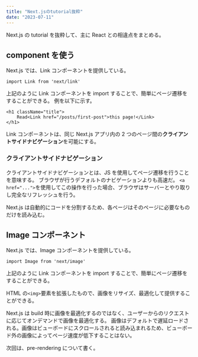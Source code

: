 ```yaml
---
title: "Next.jsのtutorial抜粋"
date: "2023-07-11"
---
```


Next.js の tutorial を抜粋して、主に React との相違点をまとめる。

## <Link>component を使う

Next.js では、Link コンポーネントを提供している。

```
import Link from 'next/link'
```

上記のように Link コンポーネントを import することで、簡単にページ遷移をすることができる。
例を以下に示す。

```
<h1 className="title">
    Read<Link href="/posts/first-post">this page!</Link>
</h1>
```

Link コンポーネントは、同じ Next.js アプリ内の 2 つのページ間の**クライアントサイドナビゲーション**を可能にする。

### クライアントサイドナビゲーション

クライアントサイドナビゲーションとは、JS を使用してページ遷移を行うことを意味する。
ブラウザが行うデフォルトのナビゲーションよりも高速だ。
`<a href="...">`を使用してこの操作を行った場合、ブラウザはサーバーとやり取りし完全なリフレッシュを行う。

Next.js は自動的にコードを分割するため、各ページはそのページに必要なものだけを読み込む。

## Image コンポーネント

Next.js では、Image コンポーネントを提供している。

```
import Image from 'next/image'
```

上記のように Link コンポーネントを import することで、簡単にページ遷移をすることができる。

HTML の`<img>`要素を拡張したもので、画像をリサイズ、最適化して提供することができる。

Next.js は build 時に画像を最適化するのではなく、ユーザーからのリクエストに応じてオンデマンドで画像を最適化する。
画像はデフォルトで遅延ロードされる。画像はビューボードにスクロールされると読み込まれるため、ビューボード外の画像によってページ速度が低下することはない。

次回は、pre-rendering について書く。
